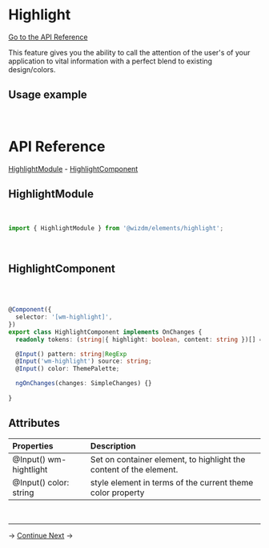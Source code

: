 

# Highlight
[Go to the API Reference](#api-reference)

This feature gives you the ability to call the attention of the user's of your application to vital information with a perfect blend to existing design/colors.

## Usage example  

&nbsp;  

# API Reference
[HighlightModule](#highlightmodule) - [HighlightComponent](#highlightcomponent) 

## HighlightModule
&nbsp;

```typescript
import { HighlightModule } from '@wizdm/elements/highlight';


```

&nbsp;

## HighlightComponent
&nbsp;
```typescript

@Component({
  selector: '[wm-highlight]',
})
export class HighlightComponent implements OnChanges {
  readonly tokens: (string|{ highlight: boolean, content: string })[] = [];

  @Input() pattern: string|RegExp
  @Input('wm-highlight') source: string;
  @Input() color: ThemePalette;

  ngOnChanges(changes: SimpleChanges) {}
  
}

```

## Attributes

| **Properties**                     | **Description**                                                           |
| :--------------------------------- | :------------------------------------------------------------------------ |
| @Input() wm-hightlight             |  Set on container element, to highlight the content of the element. |
| @Input() color: string             | style element in terms of the current theme color property                |
  
&nbsp;  

---
->
[Continue Next](docs/toc?go=next) 
->
